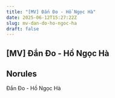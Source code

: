 ```yaml
---
title: "[MV] Đắn Đo - Hồ Ngọc Hà"
date: 2025-06-12T15:27:22Z
slug: mv-dan-do-ho-ngoc-ha
draft: false
---
```


## [MV] Đắn Đo - Hồ Ngọc Hà

## Norules

Đắn Đo - Hồ Ngọc Hà